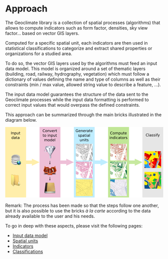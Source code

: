 # Approach

The Geoclimate library is a collection of spatial processes (algorithms) that allows to compute indicators such as form factor, densities, sky view factor... based on vector GIS layers. 

Computed for a specific spatial unit, each indicators are then used in statistical classifications to categorize and extract shared properties or organizations for a studied area.

To do so, the vector GIS layers used by the algorithms must feed an input data model. This model is organized around a set of thematic layers (building, road, railway, hydrography, vegetation)  which must follow a dictionary of values defining the name and type of columns as well as their constraints (min / max value, allowed string value to describe a feature, ...). 

The input data model guarantees the structure of the data sent to the Geoclimate processes while the input data formatting is performed to correct input values that would overpass the defined constraints. 

This approach can be summarized through the main bricks illustrated in the diagram below.



![approach](../resources/images/chain_documentation/approach.png)



Remark: The process has been made so that the steps follow one another, but it is also possible to use the bricks *à la carte* according to the data already available to the user and his needs.



To go in deep with these aspects, please visit the following pages:

- [Input data model](./input_data_model.md)
- [Spatial units](./spatial_units/spatial_units.md)
- [Indicators](./indicators/indicators.md)
- [Classifications](./classsifications/classifications.md)





